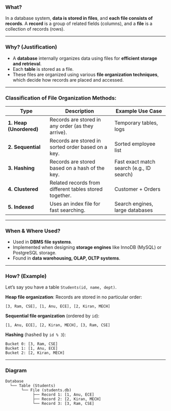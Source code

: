 ### **What?**

In a database system, **data is stored in files**, and **each file consists of records**.
A **record** is a group of related fields (columns), and a **file** is a collection of records (rows).

---

### **Why? (Justification)**

* A **database** internally organizes data using files for **efficient storage and retrieval**.
* Each **table** is stored as a file.
* These files are organized using various **file organization techniques**, which decide how records are placed and accessed.

---

### **Classification of File Organization Methods:**

| Type                    | Description                                            | Example Use Case                          |
| ----------------------- | ------------------------------------------------------ | ----------------------------------------- |
| **1. Heap (Unordered)** | Records are stored in any order (as they arrive).      | Temporary tables, logs                    |
| **2. Sequential**       | Records are stored in sorted order based on a key.     | Sorted employee list                      |
| **3. Hashing**          | Records are stored based on a hash of the key.         | Fast exact match search (e.g., ID search) |
| **4. Clustered**        | Related records from different tables stored together. | Customer + Orders                         |
| **5. Indexed**          | Uses an index file for fast searching.                 | Search engines, large databases           |

---

### **When & Where Used?**

* Used in **DBMS file systems**.
* Implemented when designing **storage engines** like InnoDB (MySQL) or PostgreSQL storage.
* Found in **data warehousing, OLAP, OLTP systems**.

---

### **How? (Example)**

Let’s say you have a table `Students(id, name, dept)`.

**Heap file organization**:
Records are stored in no particular order:

```
[3, Ram, CSE], [1, Anu, ECE], [2, Kiran, MECH]
```

**Sequential file organization** (ordered by `id`):

```
[1, Anu, ECE], [2, Kiran, MECH], [3, Ram, CSE]
```

**Hashing** (hashed by `id % 3`):

```
Bucket 0: [3, Ram, CSE]  
Bucket 1: [1, Anu, ECE]  
Bucket 2: [2, Kiran, MECH]
```

---

### **Diagram**

```
Database  
  └── Table (Students)  
       └── File (students.db)  
            ├── Record 1: [1, Anu, ECE]  
            ├── Record 2: [2, Kiran, MECH]  
            └── Record 3: [3, Ram, CSE]
```
